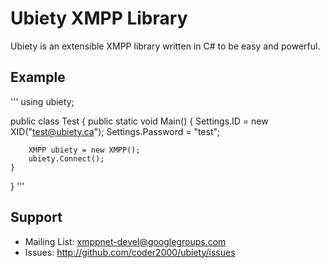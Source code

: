 Ubiety XMPP Library
===================

Ubiety is an extensible XMPP library written in C# to be easy and powerful.

Example
-------

'''
using ubiety;

public class Test {
    public static void Main() {
        Settings.ID = new XID("test@ubiety.ca");
        Settings.Password = "test";

        XMPP ubiety = new XMPP();
        ubiety.Connect();
    }
}
'''

Support
-------

* Mailing List: <xmppnet-devel@googlegroups.com>
* Issues: <http://github.com/coder2000/ubiety/issues>
